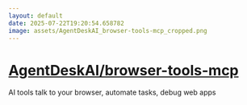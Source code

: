```yaml
---
layout: default
date: 2025-07-22T19:20:54.658782
image: assets/AgentDeskAI_browser-tools-mcp_cropped.png
---
```


# [AgentDeskAI/browser-tools-mcp](https://github.com/AgentDeskAI/browser-tools-mcp)

AI tools talk to your browser, automate tasks, debug web apps
